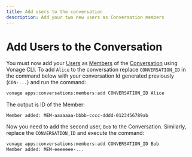 ```yaml
---
title: Add users to the conversation
description: Add your two new users as Conversation members
---
```


# Add Users to the Conversation

You must now add your [Users](/conversation/concepts/user) as [Members](/conversation/concepts/member) of the [Conversation](/conversation/concepts/conversation) using Vonage CLI. 
To add `Alice` to the conversation replace `CONVERSATION_ID` in the command below with your conversation Id generated previously (`CON-...`) and run the command:

```sh
vonage apps:conversations:members:add CONVERSATION_ID Alice
```

The output is ID of the Member:

```
Member added: MEM-aaaaaaa-bbbb-cccc-dddd-0123456789ab
```

Now you need to add the second user, `Bob` to the Conversation. Similarly, replace the `CONVERSATION_ID` and execute the command:

```sh
vonage apps:conversations:members:add CONVERSATION_ID Bob
Member added: MEM-eeeeeee-...
```